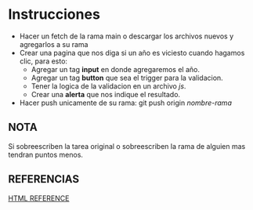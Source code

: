 # Instrucciones
- Hacer un fetch de la rama main o descargar los archivos nuevos y agregarlos a su rama
- Crear una pagina que nos diga si un año es viciesto cuando hagamos clic, para esto:
    - Agregar un tag **input** en donde agregaremos el año.
    - Agregar un tag **button** que sea el trigger para la validacion.
    - Tener la logica de la validacion en un archivo *js*.
    - Crear una **alerta** que nos indique el resultado.
- Hacer push unicamente de su rama: git push origin *nombre-rama*

## NOTA
Si sobreescriben la tarea original o sobreescriben la rama de alguien mas tendran puntos menos.

## REFERENCIAS
[HTML REFERENCE](https://www.w3schools.com/tags/default.asp)